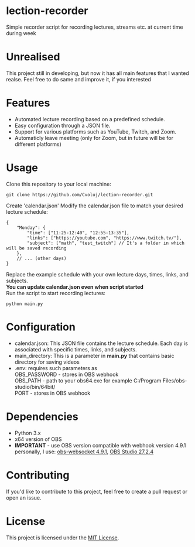 # lection-recorder
Simple recorder script for recording lectures, streams etc. at current time during week
# Unrealised
This project still in developing, but now it has all main features that I wanted realse. Feel free to do same and improve it, if you interested
# Features
* Automated lecture recording based on a predefined schedule.
* Easy configuration through a JSON file.
* Support for various platforms such as YouTube, Twitch, and Zoom.
* Automaticly leave meeting (only for Zoom, but in future will be for different platforms)

# Usage

Clone this repository to your local machine:


```
git clone https://github.com/Cvoluj/lection-recorder.git
```

Create 'calendar.json'
Modify the calendar.json file to match your desired lecture schedule:

```
{
    "Monday": {
        "time": ["11:25-12:40", "12:55-13:35"], 
        "links": ["https://youtube.com", "https://www.twitch.tv/"],
        "subject": ["math", "test_twitch"] // It's a folder in which will be saved recording
    },
    // ... (other days)
}
```

Replace the example schedule with your own lecture days, times, links, and subjects. 
<br> **You can update calendar.json even when script started** <br>
Run the script to start recording lectures:

```
python main.py
```

# Configuration
* calendar.json: This JSON file contains the lecture schedule. Each day is associated with specific times, links, and subjects.
* main_directory: This is a parameter in **main.py** that contains basic directory for saving videos
* .env: requires such parameters as <br>
OBS_PASSWORD - stores in OBS webhook <br>
OBS_PATH - path to your obs64.exe for example C:/Program Files/obs-studio/bin/64bit/ <br> 
PORT - stores in OBS webhook
# Dependencies
* Python 3.x
* x64 version of OBS
* **IMPORTANT** - use OBS version compatible with webhook version 4.9.1
personally, I use: 
    [obs-websocket 4.9.1](https://github.com/obsproject/obs-websocket/releases/tag/4.9.1), 
    [OBS Studio 27.2.4](https://github.com/obsproject/obs-studio/releases/tag/27.2.4)

# Contributing
If you'd like to contribute to this project, feel free to create a pull request or open an issue.

# License
This project is licensed under the [MIT License](https://choosealicense.com/licenses/mit/).


